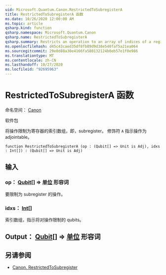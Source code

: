 ```yaml
---
uid: Microsoft.Quantum.Canon.RestrictedToSubregisterA
title: RestrictedToSubregisterA 函数
ms.date: 10/26/2020 12:00:00 AM
ms.topic: article
qsharp.kind: function
qsharp.namespace: Microsoft.Quantum.Canon
qsharp.name: RestrictedToSubregisterA
qsharp.summary: Restricts an operation to an array of indices of a register, i.e., a subregister. The modifier `A` indicates that the operation is adjointable.
ms.openlocfilehash: d45c43caed35df8fb89d9d38e540faf5a21ea064
ms.sourcegitcommit: 29e0d88a30e4166fa580132124b0eb57e1f0e986
ms.translationtype: MT
ms.contentlocale: zh-CN
ms.lasthandoff: 10/27/2020
ms.locfileid: "92695963"
---
```

# <a name="restrictedtosubregistera-function"></a>RestrictedToSubregisterA 函数

命名空间： [Canon](xref:Microsoft.Quantum.Canon)

软件包 [](https://nuget.org/packages/)


将操作限制为寄存器的索引数组，即，subregister。
修饰符 `A` 指示操作为 adjointable。

```qsharp
function RestrictedToSubregisterA (op : (Qubit[] => Unit is Adj), idxs : Int[]) : (Qubit[] => Unit is Adj)
```


## <a name="input"></a>输入

### <a name="op--qubit--unit-adj"></a>op： [Qubit](xref:microsoft.quantum.lang-ref.qubit)[] => [单位](xref:microsoft.quantum.lang-ref.unit) 形容词

要限制为 subregister 的操作。


### <a name="idxs--int"></a>idxs： [Int](xref:microsoft.quantum.lang-ref.int)[]

索引数组，指示将对操作限制的 qubits。



## <a name="output--qubit--unit-adj"></a>Output： [Qubit](xref:microsoft.quantum.lang-ref.qubit)[] => [单位](xref:microsoft.quantum.lang-ref.unit) 形容词



## <a name="see-also"></a>另请参阅

- [Canon. RestrictedToSubregister](xref:Microsoft.Quantum.Canon.RestrictedToSubregister)